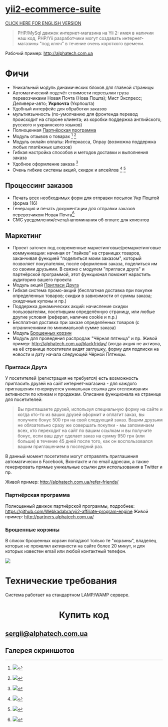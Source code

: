 # [yii2-ecommerce-suite](https://webkadabra.github.io/yii2-ecommerce-suite)

[CLICK HERE FOR ENGLISH VERSION](https://webkadabra.github.io/yii2-ecommerce-suite/README_En)

> PHP/MySql движок интернет-магазина на Yii 2: имея в наличии наш код, PHP/Yii разработчики могут создавать интернет-магазины "под ключ" в течение очень короткого времени.


Рабочий пример: <http://alphatech.com.ua>

# Фичи

* Уникальный модуль динамических блоков для главной страницы
* Автоматический подсчёт стоимости пересылки груза перевозчиками Новая Почта (Нова Пошта); Мист Экспресс; Деливери-авто; **Укрпочта** (Укрпошта)
* Удобный интерфейс для обработки заказов
* мультиязычность (по-умолчанию для фронтенда перевод происходит на стороне клиента; из коробки поддержка английского, русского и украинского языков)
* Полноценная [Партнёрская программа](#партнёрская-программа)
* Модуль отзывов о товарах [^screen10005] [^screen10006] 
* Модуль онлайн оплаты: Интеркасса, Onpay (возможна поддержка любых платёжных шлюзов) 
* Гибкая настройка способов и методов доставки и выполнения заказа
* Удобное оформление заказа [^screen10002] 
* Очень гибкие системы акций, скидок и апсейлов [^screen10003] [^screen10004]

## Процессинг заказов

* Печать всех необходимых форм для отправки посылок Укр Поштой (форма 116)
* Генерация и печать документации для отправки заказов перевозчиком Новая Почта[^screen10001]
* СМС уведомления/счета/напоминания об оплате для клиентов

## Маркетинг
* Проект заточен под современные маркетинговые/ремаркетинговые коммуникации: начиная от "лайков" на страницах товаров, заканчивая функцией "поделиться моим заказом", который позволяет покупателям, после оформления заказа, поделиться им со своими друзьями. В связке с модулем "пригласи друга" и партнёрской программой, этот функционал поможет нарастить аудиторию вашего проекта
* Модуль акций [Пригласи Друга](#Пригласи-Друга)
* Гибкая система промо-акций (бесплатная доставка при покупке определенных товаров; скидки в зависимости от суммы заказа; скидочные купоны и пр.)
* Поддержка динамических акций: начисление скидки пользователям, посетившим определённую страницу, или любые другие условия (реферал, наличие cookie и п.р.)
* Бесплатная доставка при заказе определённых товаров (с ограничениями по минимальной сумме заказа)
* Модуль [Брошенных корзин](#Брошенные-корзины)
* Модуль для проведения распродаж "Чёрная пятница" и пр. Живой пример: <http://alphatech.com.ua/blackfriday/> (когда акция не активна, на её странице посетители видят заглушку, форму для подписки на новости и дату начала следующей Чёрной Пятницы.

### Пригласи Друга

У посетителей (регистрация не требуется) есть возможность пригласить друзей на сайт интернет-магазина - для каждого приглашения генерируется уникальная ссылка для отслеживания активности по кликам и продажам. Описание функционала на странице для посетителей:

> Вы приглашаете друзей, используя специальную форму на сайте и когда кто-то из ваших друзей оформит и оплатит заказ, вы получите бонус 500 грн на свой следующий заказ. Вашим друзьям не обязательно сразу же совершать покупки - мы запоминаем всех, кто переходит на сайт по вашим ссылкам и вы получите бонус, если ваш друг сделает заказ на сумму 950 грн (или больше) в течение 45 дней после того, как он воспользовался вашим приглашением в последний раз.

В данный момент посетители могут отправлять приглашения автоматически в Facebook, Вконтакте и по email адресам, а также генерировать прямые уникальные ссылки для использования в Twitter и пр.

Живой пример: <http://alphatech.com.ua/refer-friends/>

### Партнёрская программа

Полноценный движок партнёрской программы, подробнее: <https://github.com/Webkadabra/yii2-affiliate-program-engine>
Живой пример: <http://partners.alphatech.com.ua/>

### Брошенные корзины

В список брошенных корзин попадают только те "корзины", владелец которых не проявлял активности на сайте более 20 минут,
и для которых известен email или любой контактный телефон.

![](https://webkadabra.github.io/yii2-ecommerce-suite/screens/abandoned-carts.jpg)

# Технические требования

Система работает на стандартном LAMP/WAMP сервере.

<center> <h1>Купить код</h1> </center>
                          
<sergii@alphatech.com.ua>
---

## Галерея скриншотов

[^screen10001]: ![](https://webkadabra.github.io/yii2-ecommerce-suite/screens/order-fulfill-novaposhta.png)
[^screen10002]: ![](https://webkadabra.github.io/yii2-ecommerce-suite/screens/checkout-shipping.jpg)
[^screen10003]: ![](https://webkadabra.github.io/yii2-ecommerce-suite/screens/cart-suammry.jpg)
[^screen10004]: ![](https://webkadabra.github.io/yii2-ecommerce-suite/screens/cart-upsale.jpg)
[^screen10005]: ![](https://webkadabra.github.io/yii2-ecommerce-suite/screens/reviews-list.jpg)
[^screen10006]: ![](https://webkadabra.github.io/yii2-ecommerce-suite/screens/reviews-post.jpg)

<script>
  (function(i,s,o,g,r,a,m){i['GoogleAnalyticsObject']=r;i[r]=i[r]||function(){
  (i[r].q=i[r].q||[]).push(arguments)},i[r].l=1*new Date();a=s.createElement(o),
  m=s.getElementsByTagName(o)[0];a.async=1;a.src=g;m.parentNode.insertBefore(a,m)
  })(window,document,'script','https://www.google-analytics.com/analytics.js','ga');

  ga('create', 'UA-34726674-8', 'auto');
  ga('send', 'pageview');

</script>


